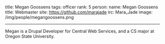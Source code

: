 title: Megan Goossens 
tags: officer
rank: 5
person:
    name: Megan Goossens
    title: Webmaster
    site: https://github.com/marajade
    irc: Mara_Jade
    image: /img/people/megangoossens.png

---

Megan is a Drupal Developer for Central Web Services, and a CS major at Oregon State University.

